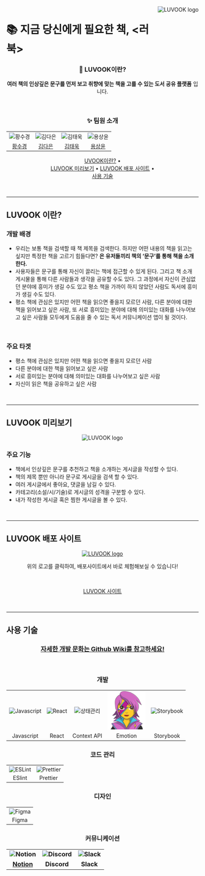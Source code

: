<a href="https://luvook.netlify.app/">
    <img src="https://user-images.githubusercontent.com/74234333/174974747-d5d09978-c669-4f32-b3ad-b7690e51c4fd.png" alt="LUVOOK logo" title="LUVOOK" align="right" height="60" />
</a>

# 📚 지금 당신에게 필요한 책, <러북>

<div align="center">
  
### 💖 **LUVOOK**이란?
**여러 책의 인상깊은 문구를 먼저 보고 취향에 맞는 책을 고를 수 있는 도서 공유 플랫폼** 입니다.

<br />

### ✨ 팀원 소개

<table>
  <tr>
    <td align="center">
      <img src="https://avatars.githubusercontent.com/u/50071076?v=4" width="100px;" alt="황수경"/>
    </td>
    <td align="center">
      <img src="https://avatars.githubusercontent.com/u/74234333?v=4" width="100px;" alt="김다은"/>
    </td>
    <td align="center">
      <img src="https://avatars.githubusercontent.com/u/67237560?v=4" width="100px;" alt="김태욱"/>
    </td>
    <td align="center">
      <img src="https://avatars.githubusercontent.com/u/64957267?v=4" width="100px;" alt="용상윤"/>
    </td>
  </tr>
  <tr>    
    <td align="center">
      <a href="https://github.com/sukyeongh">
        <div>황수경</div>
      </a>
    </td>
    <td align="center">
      <a href="https://github.com/dar-jeeling">
        <div>김다은</div>
      </a>
    </td>
    <td align="center">
      <a href="https://github.com/taewook1">
        <div>김태욱</div>
      </a>
    </td>    
    <td align="center">
      <a href="https://github.com/ryong9rrr">
        <div>용상윤</div>
      </a>
    </td>
  </tr>
</table>

[UVOOK이란?](#luvook-이란) • <br />
[LUVOOK 미리보기](#luvook-미리보기) •
[LUVOOK 배포 사이트](#luvook-배포-사이트) • <br />
[사용 기술](#사용-기술)

<br />
</div>

---

## LUVOOK 이란?

### 개발 배경

- 우리는 보통 책을 검색할 때 책 제목을 검색한다. 하지만 어떤 내용의 책을 읽고는 싶지만 특정한 책을 고르기 힘들다면? **<LUVOOK>은 유저들끼리 책의 ‘문구’를 통해 책을 소개한다.**
- 사용자들은 문구를 통해 자신이 끌리는 책에 접근할 수 있게 된다. 그리고 책 소개 게시물을 통해 다른 사람들과 생각을 공유할 수도 있다. 그 과정에서 자신이 관심없던 분야에 흥미가 생길 수도 있고 평소 책을 가까이 하지 않았던 사람도 독서에 흥미가 생길 수도 있다.
- 평소 책에 관심은 있지만 어떤 책을 읽으면 좋을지 모르던 사람, 다른 분야에 대한 책을 읽어보고 싶은 사람, 또 서로 흥미있는 분야에 대해 의미있는 대화를 나누어보고 싶은 사람들 모두에게 도움을 줄 수 있는 독서 커뮤니케이션 앱이 될 것이다.

<br />

### 주요 타겟

- 평소 책에 관심은 있지만 어떤 책을 읽으면 좋을지 모르던 사람
- 다른 분야에 대한 책을 읽어보고 싶은 사람
- 서로 흥미있는 분야에 대해 의미있는 대화를 나누어보고 싶은 사람
- 자신이 읽은 책을 공유하고 싶은 사람

<br />

---

## LUVOOK 미리보기

<div align="center">
<img src="https://user-images.githubusercontent.com/74234333/174978607-7cda2b30-31f4-4e7c-83e5-160c80e98666.gif" alt="LUVOOK logo" title="LUVOOK" height="500" />
</div>

### 주요 기능

- 책에서 인상깊은 문구를 추천하고 책을 소개하는 게시글을 작성할 수 있다.
- 책의 제목 뿐만 아니라 문구로 게시글을 검색 할 수 있다.
- 여러 게시글에서 좋아요, 댓글을 남길 수 있다.
- 카테고리(소설/시/기술)로 게시글의 성격을 구분할 수 있다.
- 내가 작성한 게시글 혹은 찜한 게시글을 볼 수 있다.

<br />

---

## LUVOOK 배포 사이트

<div align="center">
<a href="https://luvook.netlify.app/">
    <img src="https://user-images.githubusercontent.com/74234333/174983909-fc915026-0bf2-44f4-9603-9d31be800db1.png" alt="LUVOOK logo" title="LUVOOK" height="200" />
</a>
 <p>위의 로고를 클릭하여, 배포사이트에서 바로 체험해보실 수 있습니다!</p> <br />

[LUVOOK 사이트](https://luvook.netlify.app/)

</div>

<br />

---

## 사용 기술

<div align="center">

### [자세한 개발 문화는 Github Wiki를 참고하세요!](https://github.com/prgrms-fe-devcourse/FEDC2_LUVOOK_Jieun/wiki)

<br />

### 개발

<table>
  <tr>
    <td align="center">
      <img src="https://cdn.icon-icons.com/icons2/2415/PNG/512/javascript_original_logo_icon_146455.png" width="100px;" alt="Javascript"/>
    </td>
    <td align="center">
      <img src="https://upload.wikimedia.org/wikipedia/commons/thumb/a/a7/React-icon.svg/512px-React-icon.svg.png" width="100px;" alt="React"/>
    </td>
    <td align="center">
      <img src="https://miro.medium.com/max/1258/1*44tR5Mht3MXzYl8hlb18RA.png" width="200px;" alt="상태관리"/>
    </td>
    <td align="center">
      <img src="https://raw.githubusercontent.com/emotion-js/emotion/main/emotion.png" width="100px;" alt="emotion"/>
    </td>
    <td align="center">
      <img src="https://pbs.twimg.com/profile_images/1100804485616566273/sOct-Txm_400x400.png" width="100px;" alt="Storybook"/>
    </td>
  </tr>
  <tr>    
    <td align="center">
        <div>Javascript</div>
    </td>
    <td align="center">
        <div>React</div>
    </td>
    <td align="center">
        <div>Context API</div>
    </td>    
    <td align="center">
        <div>Emotion</div>
    </td>
    <td align="center">
        <div>Storybook</div>
    </td>
  </tr>
</table>

### 코드 관리

<table>
  <tr>
    <td align="center">
      <img src="https://static.cdnlogo.com/logos/e/14/eslint.svg" width="100px;" alt="ESLint"/>
    </td>
    <td align="center">
      <img src="https://prettier.io/icon.png" width="100px;" alt="Prettier"/>
    </td>
  </tr>
  <tr>    
    <td align="center">
        <div>ESlint</div>
    </td>
    <td align="center">
        <div>Prettier</div>
    </td>
  </tr>
</table>

### 디자인

<table>
  <tr>
    <td align="center">
      <img src="https://i.pinimg.com/originals/18/f1/72/18f1727873924ba58fde1f739d11b77b.png" width="100px;" alt="Figma"/>
    </td>
  </tr>
  <tr>    
    <td align="center">
        <div>Figma</div>
    </td>
  </tr>
</table>

### 커뮤니케이션<table>

  <tr>
    <td align="center">
      <img src="https://upload.wikimedia.org/wikipedia/commons/4/45/Notion_app_logo.png?20200221181224" width="100px;" alt="Notion"/>
    </td>
    <td align="center">
      <img src="https://logodownload.org/wp-content/uploads/2017/11/discord-logo-4-1.png" width="100px;" alt="Discord"/>
    </td>
    <td align="center">
      <img src="https://icons-for-free.com/download-icon-super+tiny+icons+slack-1324450773404338720_512.png" width="100px;" alt="Slack"/>
    </td>
  </tr>
  <tr>    
    <td align="center">
     <a href="https://prgrms.notion.site/f567b7542b3d4708be7827b91c74e4b6">
        <div>Notion</div>
       </a>
    </td>
    <td align="center">
        <div>Discord</div>
    </td>    
    <td align="center">
        <div>Slack</div>
    </td>
  </tr>
</table>
</div>
